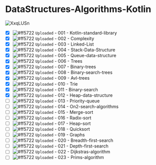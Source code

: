 # DataStructures-Algorithms-Kotlin

![XxqLUSn](https://user-images.githubusercontent.com/51374446/154856068-24fea098-6215-4ec8-87f6-93d772229408.png)


- [x] ![#ff5722](https://via.placeholder.com/12/ff5722/000000?text=+) `Uploaded` - 001 - Kotlin-standard-library
- [x] ![#ff5722](https://via.placeholder.com/12/ff5722/000000?text=+) `Uploaded` - 002 - Complexity
- [x] ![#ff5722](https://via.placeholder.com/12/ff5722/000000?text=+) `Uploaded` - 003 - Linked-List
- [x] ![#ff5722](https://via.placeholder.com/12/ff5722/000000?text=+) `Uploaded` - 004 - Stack-Data-Structure
- [x] ![#ff5722](https://via.placeholder.com/12/ff5722/000000?text=+) `Uploaded` - 005 - Queue-data-structure
- [x] ![#ff5722](https://via.placeholder.com/12/ff5722/000000?text=+) `Uploaded` - 006 - Trees
- [x] ![#ff5722](https://via.placeholder.com/12/ff5722/000000?text=+) `Uploaded` - 007 - Binary-trees
- [x] ![#ff5722](https://via.placeholder.com/12/ff5722/000000?text=+) `Uploaded` - 008 - Binary-search-trees
- [X] ![#ff5722](https://via.placeholder.com/12/ff5722/000000?text=+) `Uploaded` - 009 - Avl-trees
- [x] ![#ff5722](https://via.placeholder.com/12/ff5722/000000?text=+) `Uploaded` - 010 - Trie
- [x] ![#ff5722](https://via.placeholder.com/12/ff5722/000000?text=+) `Uploaded` - 011 - Binary-search
- [X] ![#ff5722](https://via.placeholder.com/12/ff5722/000000?text=+) `Uploaded` - 012 - Heap-data-structure
- [ ] ![#ff5722](https://via.placeholder.com/12/ff5722/000000?text=+) `Uploaded` - 013 - Priority-queue
- [ ] ![#ff5722](https://via.placeholder.com/12/ff5722/000000?text=+) `Uploaded` - 014 - On2-search-algorithms
- [ ] ![#ff5722](https://via.placeholder.com/12/ff5722/000000?text=+) `Uploaded` - 015 - Merge-sort
- [ ] ![#ff5722](https://via.placeholder.com/12/ff5722/000000?text=+) `Uploaded` - 016 - Radix-sort
- [ ] ![#ff5722](https://via.placeholder.com/12/ff5722/000000?text=+) `Uploaded` - 017 - Heap-sort
- [ ] ![#ff5722](https://via.placeholder.com/12/ff5722/000000?text=+) `Uploaded` - 018 - Quicksort
- [ ] ![#ff5722](https://via.placeholder.com/12/ff5722/000000?text=+) `Uploaded` - 019 - Graphs
- [ ] ![#ff5722](https://via.placeholder.com/12/ff5722/000000?text=+) `Uploaded` - 020 - Breadth-first-search
- [ ] ![#ff5722](https://via.placeholder.com/12/ff5722/000000?text=+) `Uploaded` - 021 - Depth-first-search
- [ ] ![#ff5722](https://via.placeholder.com/12/ff5722/000000?text=+) `Uploaded` - 022 - Dijkstras-algorithm
- [ ] ![#ff5722](https://via.placeholder.com/12/ff5722/000000?text=+) `Uploaded` - 023 - Prims-algorithm
